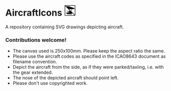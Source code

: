 # AircraftIcons <img src="./icon.svg" width="35">

A repository containing SVG drawings depicting aircraft.


### Contributions welcome!
* The canvas used is 250x100mm. Please keep the aspect ratio the same.
* Please use the aircraft codes as specified in the ICAO8643 document as filename convention.
* Depict the aircraft from the side, as if they were parked/taxiing, i.e. with the gear extended.
* The nose of the depicted aircraft should point left.
* Please don't use copyrighted work.
